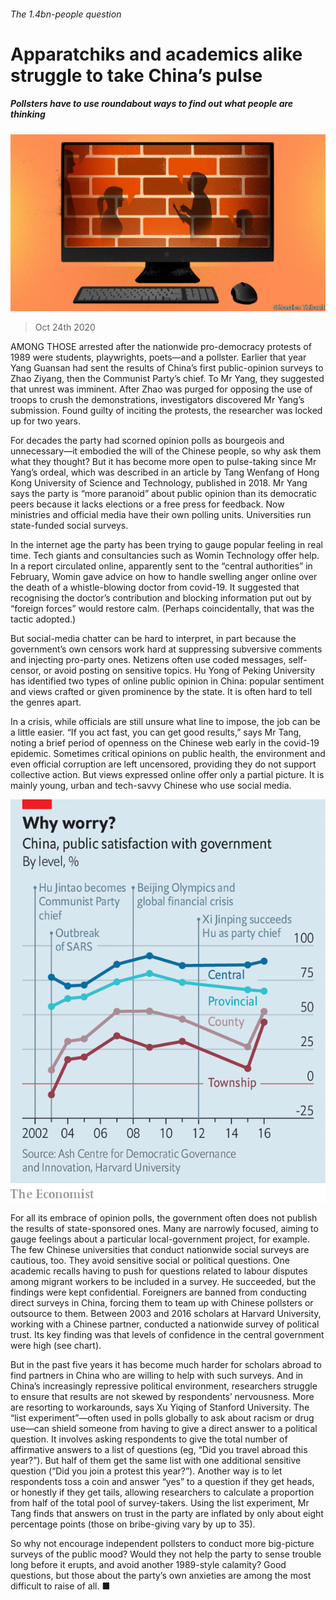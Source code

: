 ###### The 1.4bn-people question

# Apparatchiks and academics alike struggle to take China’s pulse 

##### Pollsters have to use roundabout ways to find out what people are thinking 

![image](images/20201024_CND001_0.jpg) 

> Oct 24th 2020 

AMONG THOSE arrested after the nationwide pro-democracy protests of 1989 were students, playwrights, poets—and a pollster. Earlier that year Yang Guansan had sent the results of China’s first public-opinion surveys to Zhao Ziyang, then the Communist Party’s chief. To Mr Yang, they suggested that unrest was imminent. After Zhao was purged for opposing the use of troops to crush the demonstrations, investigators discovered Mr Yang’s submission. Found guilty of inciting the protests, the researcher was locked up for two years.

For decades the party had scorned opinion polls as bourgeois and unnecessary—it embodied the will of the Chinese people, so why ask them what they thought? But it has become more open to pulse-taking since Mr Yang’s ordeal, which was described in an article by Tang Wenfang of Hong Kong University of Science and Technology, published in 2018. Mr Yang says the party is “more paranoid” about public opinion than its democratic peers because it lacks elections or a free press for feedback. Now ministries and official media have their own polling units. Universities run state-funded social surveys.


In the internet age the party has been trying to gauge popular feeling in real time. Tech giants and consultancies such as Womin Technology offer help. In a report circulated online, apparently sent to the “central authorities” in February, Womin gave advice on how to handle swelling anger online over the death of a whistle-blowing doctor from covid-19. It suggested that recognising the doctor’s contribution and blocking information put out by “foreign forces” would restore calm. (Perhaps coincidentally, that was the tactic adopted.)

But social-media chatter can be hard to interpret, in part because the government’s own censors work hard at suppressing subversive comments and injecting pro-party ones. Netizens often use coded messages, self-censor, or avoid posting on sensitive topics. Hu Yong of Peking University has identified two types of online public opinion in China: popular sentiment and views crafted or given prominence by the state. It is often hard to tell the genres apart.

In a crisis, while officials are still unsure what line to impose, the job can be a little easier. “If you act fast, you can get good results,” says Mr Tang, noting a brief period of openness on the Chinese web early in the covid-19 epidemic. Sometimes critical opinions on public health, the environment and even official corruption are left uncensored, providing they do not support collective action. But views expressed online offer only a partial picture. It is mainly young, urban and tech-savvy Chinese who use social media.

![image](images/20201024_CNC185.png) 


For all its embrace of opinion polls, the government often does not publish the results of state-sponsored ones. Many are narrowly focused, aiming to gauge feelings about a particular local-government project, for example. The few Chinese universities that conduct nationwide social surveys are cautious, too. They avoid sensitive social or political questions. One academic recalls having to push for questions related to labour disputes among migrant workers to be included in a survey. He succeeded, but the findings were kept confidential. Foreigners are banned from conducting direct surveys in China, forcing them to team up with Chinese pollsters or outsource to them. Between 2003 and 2016 scholars at Harvard University, working with a Chinese partner, conducted a nationwide survey of political trust. Its key finding was that levels of confidence in the central government were high (see chart).

But in the past five years it has become much harder for scholars abroad to find partners in China who are willing to help with such surveys. And in China’s increasingly repressive political environment, researchers struggle to ensure that results are not skewed by respondents’ nervousness. More are resorting to workarounds, says Xu Yiqing of Stanford University. The “list experiment”—often used in polls globally to ask about racism or drug use—can shield someone from having to give a direct answer to a political question. It involves asking respondents to give the total number of affirmative answers to a list of questions (eg, “Did you travel abroad this year?”). But half of them get the same list with one additional sensitive question (“Did you join a protest this year?”). Another way is to let respondents toss a coin and answer “yes” to a question if they get heads, or honestly if they get tails, allowing researchers to calculate a proportion from half of the total pool of survey-takers. Using the list experiment, Mr Tang finds that answers on trust in the party are inflated by only about eight percentage points (those on bribe-giving vary by up to 35).

So why not encourage independent pollsters to conduct more big-picture surveys of the public mood? Would they not help the party to sense trouble long before it erupts, and avoid another 1989-style calamity? Good questions, but those about the party’s own anxieties are among the most difficult to raise of all. ■


